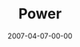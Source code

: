 ---
layout: message
category: message
series: "Ghost"
title: "Power"
date: 2007-04-07-00-00
message_id: 24
audio: "http://s3.amazonaws.com/crossroads-media/media/legacy/mp3/Ghost_01_Power_04-07-07_Tome.mp3"
audio-duration: "38:21"
explicit: false
---